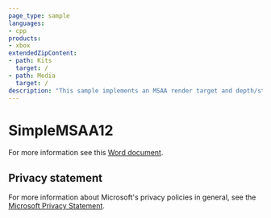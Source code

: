 ```yaml
---
page_type: sample
languages:
- cpp
products:
- xbox
extendedZipContent:
- path: Kits
  target: /
- path: Media
  target: /
description: "This sample implements an MSAA render target and depth/stencil buffer for a 3D scene using DirectX 12 on Xbox One."
---
```


# SimpleMSAA12

For more information see this [Word document](https://github.com/microsoft/Xbox-ATG-Samples/blob/master/XDKSamples/IntroGraphics/SimpleMSAA12/Readme.docx).

## Privacy statement

For more information about Microsoft's privacy policies in general, see the [Microsoft Privacy Statement](https://privacy.microsoft.com/privacystatement/).

